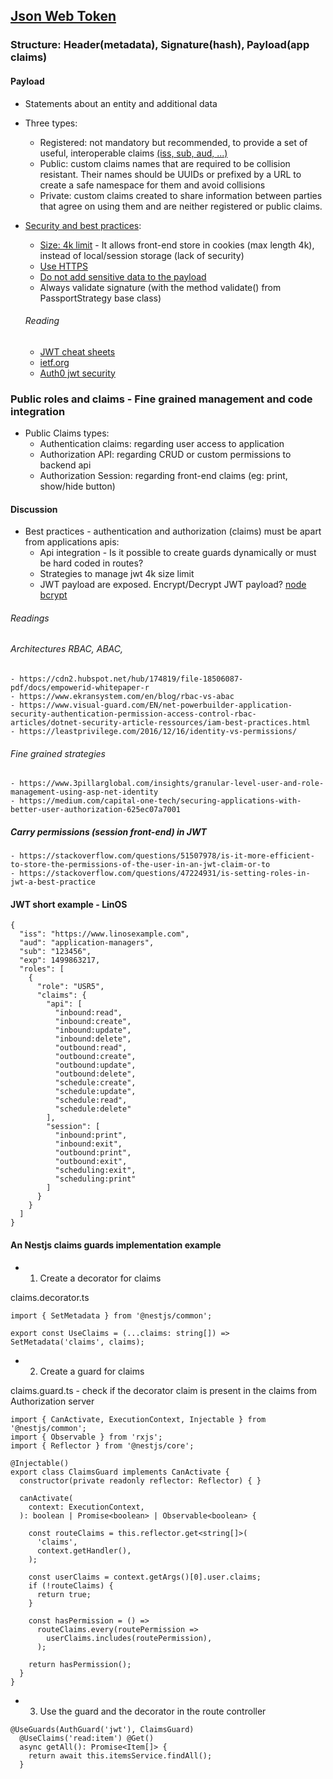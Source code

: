 ## [Json Web Token](https://tools.ietf.org/html/rfc7519)
### Structure: Header(metadata), Signature(hash), Payload(app claims)
#### Payload
  - Statements about an entity and additional data
  - Three types:
    - Registered: not mandatory but recommended, to provide a set of useful, interoperable claims [(iss, sub, aud, ...)]((https://tools.ietf.org/html/rfc7519#section-4.1))
    - Public: custom claims names that are required to be collision resistant. Their names should be UUIDs or prefixed by a URL to create a safe namespace for them and avoid collisions
    - Private: custom claims created to share information between parties that agree on using them and are neither registered or public claims.

  - [Security and best practices](https://auth0.com/docs/best-practices/token-best-practices):
    - [Size: 4k limit](https://cheatsheetseries.owasp.org/cheatsheets/HTML5_Security_Cheat_Sheet.html#local-storage) - It allows front-end store in cookies (max length 4k), instead of local/session storage (lack of security)
    - [Use HTTPS](https://auth0.com/docs/best-practices/token-best-practices)
    - [Do not add sensitive data to the payload](https://auth0.com/docs/best-practices/token-best-practices)
    - Always validate signature (with the method validate() from PassportStrategy base class)

    ###### Reading
      - [JWT cheat sheets](https://pragmaticwebsecurity.com/files/cheatsheets/jwt.pdf)
      - [ietf.org](https://tools.ietf.org/id/draft-ietf-oauth-jwt-bcp-02.html)
      - [Auth0 jwt security](https://auth0.com/blog/a-look-at-the-latest-draft-for-jwt-bcp)


### Public roles and claims - Fine grained management and code integration
  - Public Claims types:
    - Authentication claims: regarding user access to application
    - Authorization API: regarding CRUD or custom permissions to backend api
    - Authorization Session: regarding front-end claims (eg: print, show/hide button)

#### Discussion
  - Best practices - authentication and authorization (claims) must be apart from applications apis:
    - Api integration - Is it possible to create guards dynamically or must be hard coded in routes?
    - Strategies to manage jwt 4k size limit
    - JWT payload are exposed. Encrypt/Decrypt JWT payload? [node bcrypt](https://github.com/kelektiv/node.bcrypt.js#readme)


###### Readings
  ###### Architectures RBAC, ABAC,
    - https://cdn2.hubspot.net/hub/174819/file-18506087-pdf/docs/empowerid-whitepaper-r
    - https://www.ekransystem.com/en/blog/rbac-vs-abac
    - https://www.visual-guard.com/EN/net-powerbuilder-application-security-authentication-permission-access-control-rbac-articles/dotnet-security-article-ressources/iam-best-practices.html
    - https://leastprivilege.com/2016/12/16/identity-vs-permissions/

  ###### Fine grained strategies
    - https://www.3pillarglobal.com/insights/granular-level-user-and-role-management-using-asp-net-identity
    - https://medium.com/capital-one-tech/securing-applications-with-better-user-authorization-625ec07a7001

  ##### Carry permissions (session front-end) in JWT
    - https://stackoverflow.com/questions/51507978/is-it-more-efficient-to-store-the-permissions-of-the-user-in-an-jwt-claim-or-to
    - https://stackoverflow.com/questions/47224931/is-setting-roles-in-jwt-a-best-practice


#### JWT short example - LinOS
```
{
  "iss": "https://www.linosexample.com",
  "aud": "application-managers",
  "sub": "123456",
  "exp": 1499863217,
  "roles": [
    {
      "role": "USR5",
      "claims": {
        "api": [
          "inbound:read",
          "inbound:create",
          "inbound:update",
          "inbound:delete",
          "outbound:read",
          "outbound:create",
          "outbound:update",
          "outbound:delete",
          "schedule:create",
          "schedule:update",
          "schedule:read",
          "schedule:delete"
        ],
        "session": [
          "inbound:print",
          "inbound:exit",
          "outbound:print",
          "outbound:exit",
          "scheduling:exit",
          "scheduling:print"
        ]
      }
    }
  ]
}
```


#### An Nestjs claims guards implementation example
 - 1. Create a decorator for claims

  claims.decorator.ts
  ```
  import { SetMetadata } from '@nestjs/common';

  export const UseClaims = (...claims: string[]) =>
  SetMetadata('claims', claims);
  ```

- 2. Create a guard for claims

claims.guard.ts - check if the decorator claim is present in the claims from Authorization server
```
import { CanActivate, ExecutionContext, Injectable } from '@nestjs/common';
import { Observable } from 'rxjs';
import { Reflector } from '@nestjs/core';

@Injectable()
export class ClaimsGuard implements CanActivate {
  constructor(private readonly reflector: Reflector) { }

  canActivate(
    context: ExecutionContext,
  ): boolean | Promise<boolean> | Observable<boolean> {

    const routeClaims = this.reflector.get<string[]>(
      'claims',
      context.getHandler(),
    );

    const userClaims = context.getArgs()[0].user.claims;
    if (!routeClaims) {
      return true;
    }

    const hasPermission = () =>
      routeClaims.every(routePermission =>
        userClaims.includes(routePermission),
      );

    return hasPermission();
  }
}
```

- 3. Use the guard and the decorator in the route controller

```
@UseGuards(AuthGuard('jwt'), ClaimsGuard)
  @UseClaims('read:item') @Get()
  async getAll(): Promise<Item[]> {
    return await this.itemsService.findAll();
  }
```
